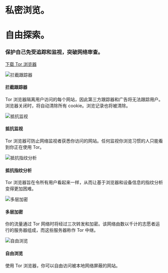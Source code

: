 # 私密浏览。

# 自由探索。

### 保护自己免受追踪和监视，突破网络审查。

[下载 Tor 浏览器](https://www.torproject.org/zh-CN/download/)

![拦截跟踪器](https://www.torproject.org/static/images/home/svg/block-trackers.svg?h=70991bcb)

#### 拦截跟踪器

Tor 浏览器隔离用户访问的每个网站，因此第三方跟踪器和广告将无法跟踪用户。浏览器关闭时，将自动清除所有 cookie。浏览记录也将被清除。

![抵抗监视](https://www.torproject.org/static/images/home/svg/surveillance.svg?h=688a829c)

#### 抵抗监视

Tor 浏览器可防止网络监视者获悉你访问的网站。任何监视你浏览习惯的人只能看到你正在使用 Tor。

![抵抗指纹分析](https://www.torproject.org/static/images/home/svg/fingerprinting.svg?h=11fc8c97)

#### 抵抗指纹分析

Tor 浏览器旨在令所有用户看起来一样，从而让基于浏览器和设备信息的指纹分析变得更加困难。

![多层加密](https://www.torproject.org/static/images/home/svg/encryption.svg?h=4b28f3dd)

#### 多层加密

你的流量通过 Tor 网络时将经过三次转发和加密。该网络由数以千计的志愿者运行的服务器组成，而这些服务器称作 Tor 中继。

![自由浏览](https://www.torproject.org/static/images/home/svg/browse-freely.svg?h=23b7d7d3)

#### 自由浏览

使用 Tor 浏览器，你可以自由访问被本地网络屏蔽的网站。
